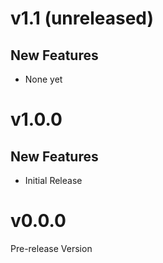 # v1.1 (unreleased)

## New Features

-  None yet

# v1.0.0

## New Features

- Initial Release

# v0.0.0

Pre-release Version
